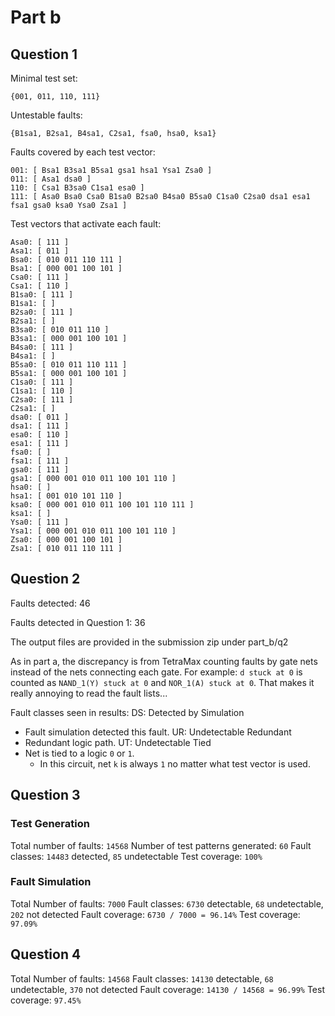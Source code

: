 # Part b
## Question 1
Minimal test set:
```
{001, 011, 110, 111}
```

Untestable faults:
```
{B1sa1, B2sa1, B4sa1, C2sa1, fsa0, hsa0, ksa1}
```

Faults covered by each test vector:
```
001: [ Bsa1 B3sa1 B5sa1 gsa1 hsa1 Ysa1 Zsa0 ]
011: [ Asa1 dsa0 ]
110: [ Csa1 B3sa0 C1sa1 esa0 ]
111: [ Asa0 Bsa0 Csa0 B1sa0 B2sa0 B4sa0 B5sa0 C1sa0 C2sa0 dsa1 esa1 fsa1 gsa0 ksa0 Ysa0 Zsa1 ]
```

Test vectors that activate each fault:
```
Asa0: [ 111 ]
Asa1: [ 011 ]
Bsa0: [ 010 011 110 111 ]
Bsa1: [ 000 001 100 101 ]
Csa0: [ 111 ]
Csa1: [ 110 ]
B1sa0: [ 111 ]
B1sa1: [ ]
B2sa0: [ 111 ]
B2sa1: [ ]
B3sa0: [ 010 011 110 ]
B3sa1: [ 000 001 100 101 ]
B4sa0: [ 111 ]
B4sa1: [ ]
B5sa0: [ 010 011 110 111 ]
B5sa1: [ 000 001 100 101 ]
C1sa0: [ 111 ]
C1sa1: [ 110 ]
C2sa0: [ 111 ]
C2sa1: [ ]
dsa0: [ 011 ]
dsa1: [ 111 ]
esa0: [ 110 ]
esa1: [ 111 ]
fsa0: [ ]
fsa1: [ 111 ]
gsa0: [ 111 ]
gsa1: [ 000 001 010 011 100 101 110 ]
hsa0: [ ]
hsa1: [ 001 010 101 110 ]
ksa0: [ 000 001 010 011 100 101 110 111 ]
ksa1: [ ]
Ysa0: [ 111 ]
Ysa1: [ 000 001 010 011 100 101 110 ]
Zsa0: [ 000 001 100 101 ]
Zsa1: [ 010 011 110 111 ]
```

## Question 2
Faults detected: 46

Faults detected in Question 1: 36

The output files are provided in the submission zip under part_b/q2


As in part a, the discrepancy is from TetraMax counting faults by gate nets instead of the nets connecting each gate.
For example: `d stuck at 0` is counted as `NAND_1(Y) stuck at 0` and `NOR_1(A) stuck at 0`.
That makes it really annoying to read the fault lists...

Fault classes seen in results:
DS: Detected by Simulation
- Fault simulation detected this fault.
UR: Undetectable Redundant
- Redundant logic path.
UT: Undetectable Tied
- Net is tied to a logic `0` or `1`.
  - In this circuit, net `k` is always `1` no matter what test vector is used.

## Question 3
### Test Generation
Total number of faults: `14568`
Number of test patterns generated: `60`
Fault classes: `14483` detected, `85` undetectable
Test coverage: `100%`

### Fault Simulation
Total Number of faults: `7000`
Fault classes: `6730` detectable, `68` undetectable, `202` not detected
Fault coverage: `6730 / 7000 = 96.14%`
Test coverage: `97.09%`

## Question 4
Total Number of faults: `14568`
Fault classes: `14130` detectable, `68` undetectable, `370` not detected
Fault coverage: `14130 / 14568 = 96.99%`
Test coverage: `97.45%`